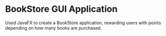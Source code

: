 # BookStore GUI Application

Used JavaFX to create a BookStore application, rewarding users with points depending on how many books are purchased.
